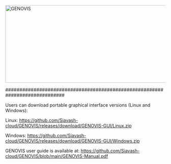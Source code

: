 
<img width="664" height="244" alt="GENOVIS" src="https://github.com/user-attachments/assets/a5c0b97a-f144-4a6d-9283-0d55ee58baa8" />

#############################################################################

Users can download portable graphical interface versions (Linux and Windows):

Linux: https://github.com/Siavash-cloud/GENOVIS/releases/download/GENOVIS-GUI/Linux.zip

Windows: https://github.com/Siavash-cloud/GENOVIS/releases/download/GENOVIS-GUI/Windows.zip

GENOVIS user guide is available at: https://github.com/Siavash-cloud/GENOVIS/blob/main/GENOVIS-Manual.pdf
